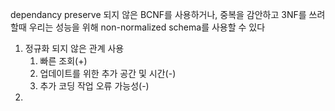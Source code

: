 dependancy preserve 되지 않은 BCNF를 사용하거나,
중복을 감안하고 3NF를 쓰려 할때
우리는 성능을 위해 non-normalized schema를 사용할 수 있다

1. 정규화 되지 않은 관계 사용
	1. 빠른 조회(+)
	2. 업데이트를 위한 추가 공간 및 시간(-)
	3. 추가 코딩 작업 오류 가능성(-)
2. 